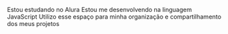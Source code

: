 Estou estudando no Alura
Estou me desenvolvendo na linguagem JavaScript 
Utilizo esse espaço para minha organização e compartilhamento dos meus projetos 


<!--
**gihora/gihora** is a ✨ _special_ ✨ repository because its `README.md` (this file) appears on your GitHub profile.

Here are some ideas to get you started:

Estou estudando no Alura
Estou me desenvolvendo na linguagem JavaScript 
Utilizo esse espaço para minha organização e compartilhamento dos meus projetos 
